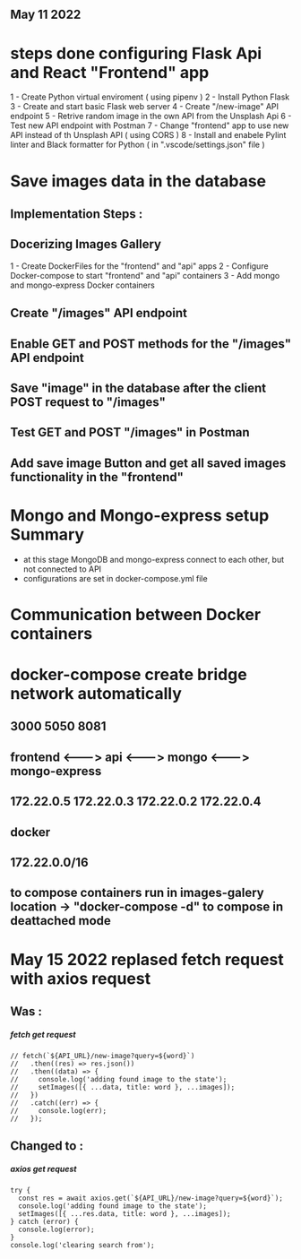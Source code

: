 ## May 11 2022
# steps done configuring Flask Api and React "Frontend" app

1 - Create Python virtual enviroment ( using pipenv )
2 - Install Python Flask
3 - Create and start basic Flask web server
4 - Create "/new-image" API endpoint
5 - Retrive random image in the own API from the Unsplash Api
6 - Test new API endpoint with Postman
7 - Change "frontend" app to use new API instead of th Unsplash API ( using CORS )
8 - Install and enabele Pylint linter and Black formatter for Python ( in ".vscode/settings.json" file )

# Save images data in the database

## Implementation Steps :
## Docerizing Images Gallery ##
 1 - Create DockerFiles for the "frontend" and "api" apps
 2 - Configure Docker-compose to start "frontend" and "api" containers
 3 - Add mongo and mongo-express Docker containers

## Create "/images" API endpoint
## Enable GET and POST methods for the "/images" API endpoint
## Save "image" in the database after the client POST request to "/images"
## Test GET and POST "/images" in Postman
## Add save image Button and get all saved images functionality in the "frontend"


# Mongo and Mongo-express setup Summary

- at this stage MongoDB and mongo-express connect to each other, but not connected to API
- configurations are set in docker-compose.yml file

# Communication between Docker containers
# docker-compose create bridge network automatically
## 3000             5050                            8081
## frontend  <--->  api   <--->  mongo   <--->    mongo-express
## 172.22.0.5     172.22.0.3    172.22.0.2        172.22.0.4
##                          docker
##                       172.22.0.0/16            

## to compose containers run in images-galery location -> "docker-compose -d" to compose in deattached mode

# May 15 2022 replased fetch request with axios request
## Was :
##### fetch get request
    // fetch(`${API_URL}/new-image?query=${word}`)
    //   .then((res) => res.json())
    //   .then((data) => {
    //     console.log('adding found image to the state');
    //     setImages([{ ...data, title: word }, ...images]);
    //   })
    //   .catch((err) => {
    //     console.log(err);
    //   });
## Changed to :
##### axios get request
    try {
      const res = await axios.get(`${API_URL}/new-image?query=${word}`);
      console.log('adding found image to the state');
      setImages([{ ...res.data, title: word }, ...images]);
    } catch (error) {
      console.log(error);
    }
    console.log('clearing search from');
